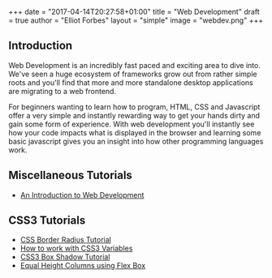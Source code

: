 +++
date = "2017-04-14T20:27:58+01:00"
title = "Web Development"
draft = true
author = "Elliot Forbes"
layout = "simple"
image = "webdev.png"
+++

## Introduction

Web Development is an incredibly fast paced and exciting area to dive into. We've seen a huge ecosystem of frameworks grow out from rather simple roots and you'll find that more and more standalone desktop applications are migrating to a web frontend.

For beginners wanting to learn how to program, HTML, CSS and Javascript offer a very simple and instantly rewarding way to get your hands dirty and gain some form of experience. With web development you'll instantly see how your code impacts what is displayed in the browser and learning some basic javascript gives you an insight into how other programming languages work.

## Miscellaneous Tutorials

* [An Introduction to Web Development](http://localhost:1313/post/webdev/introduction-to-web-development/)

## CSS3 Tutorials

* [CSS Border Radius Tutorial](http://localhost:1313/post/webdev/border-radius-tutorial/)
* [How to work with CSS3 Variables](http://localhost:1313/post/webdev/how-to-work-with-css3-variables/)
* [CSS3 Box Shadow Tutorial](http://localhost:1313/post/webdev/css3-box-shadow/)
* [Equal Height Columns using Flex Box](http://localhost:1313/post/webdev/equal-height-columns-using-css/)
